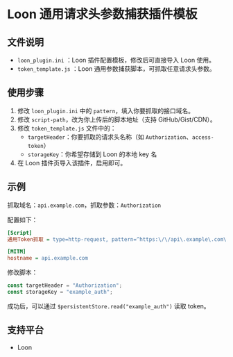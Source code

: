 # Loon 通用请求头参数捕获插件模板

## 文件说明
- `loon_plugin.ini` ：Loon 插件配置模板，修改后可直接导入 Loon 使用。
- `token_template.js` ：Loon 通用参数捕获脚本，可抓取任意请求头参数。

## 使用步骤
1. 修改 `loon_plugin.ini` 中的 `pattern`，填入你要抓取的接口域名。
2. 修改 `script-path`，改为你上传后的脚本地址（支持 GitHub/Gist/CDN）。
3. 修改 `token_template.js` 文件中的：
   - `targetHeader`：你要抓取的请求头名称（如 `Authorization`、`access-token`）
   - `storageKey`：你希望存储到 Loon 的本地 key 名
4. 在 Loon 插件页导入该插件，启用即可。

## 示例
抓取域名：`api.example.com`，抓取参数：`Authorization`

配置如下：
```ini
[Script]
通用Token抓取 = type=http-request, pattern=^https:\/\/api\.example\.com\/, requires-body=0, script-path=https://你的托管地址/token_template.js, timeout=10

[MITM]
hostname = api.example.com
```

修改脚本：
```javascript
const targetHeader = "Authorization";
const storageKey = "example_auth";
```

成功后，可以通过 `$persistentStore.read("example_auth")` 读取 token。

## 支持平台
- Loon
